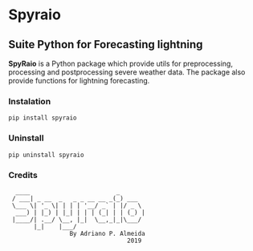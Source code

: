 # Spyraio 
## Suite Python for Forecasting lightning
**SpyRaio** is a Python package which provide utils for preprocessing, processing and postprocessing severe weather data. The package also provide functions for lightning forecasting.

### Instalation
```console
pip install spyraio
```
### Uninstall
```console
pip uninstall spyraio
```
### Credits
```
  ____                        _
 / ___| _ __  _   _ _ __ __ _(_) ___
 \___ \| '_ \| | | | '__/ _` | |/ _ \
  ___) | |_) | |_| | | | (_| | | (_) |
 |____/| .__/ \__, |_|  \__,_|_|\___/
       |_|    |___/
                 By Adriano P. Almeida
				                 2019
```

